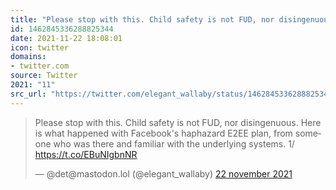 ```yaml
---
title: "Please stop with this. Child safety is not FUD, nor disingenuous. Here is what happened with Faceboo..."
id: 1462845336288825344
date: 2021-11-22 18:08:01
icon: twitter
domains:
- twitter.com
source: Twitter
2021: "11"
src_url: "https://twitter.com/elegant_wallaby/status/1462845336288825344"
---
```

<blockquote class="twitter-tweet" data-lang="nl" data-dnt="true"><p lang="en" dir="ltr">Please stop with this. Child safety is not FUD, nor disingenuous. Here is what happened with Facebook&#39;s haphazard E2EE plan, from someone who was there and familiar with the underlying systems. 1/ <a href="https://t.co/EBuNIgbnNR">https://t.co/EBuNIgbnNR</a></p>&mdash; @det@mastodon.lol (@elegant_wallaby) <a href="https://twitter.com/elegant_wallaby/status/1462845336288825344?ref_src=twsrc%5Etfw">22 november 2021</a></blockquote>
<script async src="https://platform.twitter.com/widgets.js" charset="utf-8"></script>

